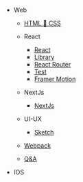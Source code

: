 - Web
  - [HTML :hammer: CSS](/FrontEnd/HTML_CSS/_sidebar.md)
  - React
    - [React](/FrontEnd/React/reactNotes.md)
    - [Library](/FrontEnd/React/libraryNotes.md)
    - [React Router](/FrontEnd/React/React-Router/react-routerNotes.md)
    - [Test](/FrontEnd/React/testNotes.md)
    - [Framer Motion](/FrontEnd/React/FramerMotion/framerMotionNotes.md)
  - NextJs
    - [NextJs](/FrontEnd/Next/nextNotes.md)
  - UI-UX
    - [Sketch](/FrontEnd/UI-UX/sketchNotes.md)
  - [Webpack](/FrontEnd/webpack/webpackNotes.md)

  - [Q&A](/FrontEnd/QnA/questions.md)
- IOS
